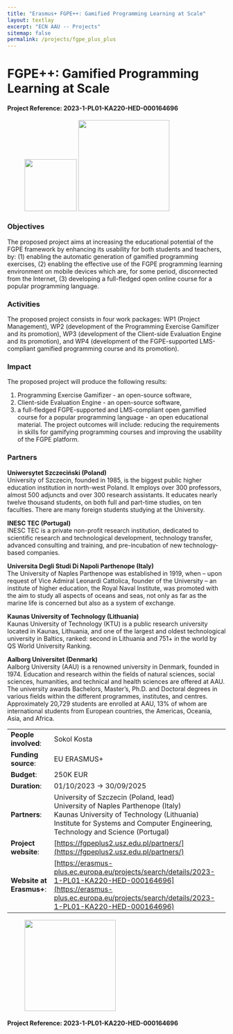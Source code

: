 ```yaml
---
title: "Erasmus+ FGPE++: Gamified Programming Learning at Scale"
layout: textlay
excerpt: "ECN AAU -- Projects"
sitemap: false
permalink: /projects/fgpe_plus_plus
---
```


# FGPE++: Gamified Programming Learning at Scale
#### Project Reference: 2023-1-PL01-KA220-HED-000164696
<figure class="fourth">
  <img src="{{ site.url }}{{ site.baseurl }}/images/logopic/logo_FGPE_full.jpg" style="width: 120px">
  <img src="{{ site.url }}{{ site.baseurl }}/images/logopic/logo-eu-cofunded.png" style="width: 210px">
</figure>

### Objectives

The proposed project aims at increasing the educational potential of the FGPE framework by enhancing its usability for
both students and teachers, by: (1) enabling the automatic generation of gamified programming exercises, (2) enabling
the effective use of the FGPE programming learning environment on mobile devices which are, for some period,
disconnected from the Internet, (3) developing a full-fledged open online course for a popular programming language.

### Activities

The proposed project consists in four work packages: WP1 (Project Management), WP2 (development of the Programming
Exercise Gamifizer and its promotion), WP3 (development of the Client-side Evaluation Engine and its promotion), and
WP4 (development of the FGPE-supported LMS-compliant gamified programming course and its promotion).

### Impact

The proposed project will produce the following results:

1) Programming Exercise Gamifizer - an open-source software,
2) Client-side Evaluation Engine - an open-source software,
3) a full-fledged FGPE-supported and LMS-compliant open
   gamified course for a popular programming language - an open educational material.
   The project outcomes will include: reducing the requirements in skills for gamifying programming courses and
   improving the usability of the FGPE platform.

### Partners

**Uniwersytet Szczeciński (Poland)**  
University of Szczecin, founded in 1985, is the biggest public higher education institution in north-west Poland. It
employs over 300 professors, almost 500 adjuncts and over 300 research assistants. It educates nearly twelve thousand
students, on both full and part-time studies, on ten faculties. There are many foreign students studying at the
University.

**INESC TEC (Portugal)**  
INESC TEC is a private non-profit research institution, dedicated to scientific research and technological development,
technology transfer, advanced consulting and training, and pre-incubation of new technology-based companies.

**Universita Degli Studi Di Napoli Parthenope (Italy)**  
The University of Naples Parthenope was established in 1919, when – upon request of Vice Admiral Leonardi Cattolica,
founder of the University – an institute of higher education, the Royal Naval Institute, was promoted with the aim to
study all aspects of oceans and seas, not only as far as the marine life is concerned but also as a system of exchange.

**Kaunas University of Technology (Lithuania)**  
Kaunas University of Technology (KTU) is a public research university located in Kaunas, Lithuania, and one of the
largest and oldest technological university in Baltics, ranked: second in Lithuania and 751+ in the world by QS World
University Ranking.

**Aalborg Universitet (Denmark)**  
Aalborg University (AAU) is a renowned university in Denmark, founded in 1974. Education and research within the fields
of natural sciences, social sciences, humanities, and technical and health sciences are offered at AAU. The university
awards Bachelors, Master’s, Ph.D. and Doctoral degrees in various fields within the different programmes, institutes,
and centres. Approximately 20,729 students are enrolled at AAU, 13% of whom are international students from European
countries, the Americas, Oceania, Asia, and Africa.

|                          |                                                                                                                                                                                                                            |
|--------------------------|----------------------------------------------------------------------------------------------------------------------------------------------------------------------------------------------------------------------------|
| **People involved**:     | Sokol Kosta                                                                                                                                                                                                                |
| **Funding source**:      | EU ERASMUS+                                                                                                                                                                                                                |
| **Budget**:              | 250K EUR                                                                                                                                                                                                                   |
| **Duration**:            | 01/10/2023 → 30/09/2025                                                                                                                                                                                                    |
| **Partners**:            | University of Szczecin (Poland, lead)<br/> University of Naples Parthenope (Italy)<br/> Kaunas University of Technology (Lithuania)<br/> Institute for Systems and Computer Engineering, Technology and Science (Portugal) |
| **Project website**:     | [https://fgpeplus2.usz.edu.pl/partners/](https://fgpeplus2.usz.edu.pl/partners/)                                                                                                                                           |
| **Website at Erasmus+**: | [https://erasmus-plus.ec.europa.eu/projects/search/details/2023-1-PL01-KA220-HED-000164696](https://erasmus-plus.ec.europa.eu/projects/search/details/2023-1-PL01-KA220-HED-000164696)                                     |

<figure class="fourth">
  <img src="{{ site.url }}{{ site.baseurl }}/images/logopic/logo-eu-cofunded.png" style="width: 210px">
</figure>

#### Project Reference: 2023-1-PL01-KA220-HED-000164696
